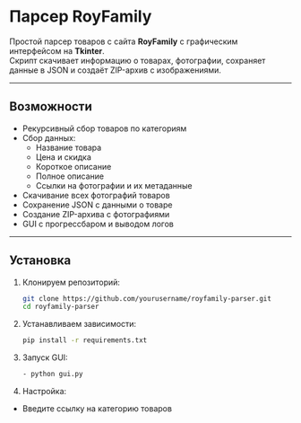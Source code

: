 # Парсер RoyFamily

Простой парсер товаров с сайта **RoyFamily** с графическим интерфейсом на **Tkinter**.  
Скрипт скачивает информацию о товарах, фотографии, сохраняет данные в JSON и создаёт ZIP-архив с изображениями.

---

## Возможности

- Рекурсивный сбор товаров по категориям
- Сбор данных:
  - Название товара
  - Цена и скидка
  - Короткое описание
  - Полное описание
  - Ссылки на фотографии и их метаданные
- Скачивание всех фотографий товаров
- Сохранение JSON с данными о товаре
- Создание ZIP-архива с фотографиями
- GUI с прогрессбаром и выводом логов

---

## Установка

1. Клонируем репозиторий:
    ```bash
    git clone https://github.com/yourusername/royfamily-parser.git
    cd royfamily-parser
2. Устанавливаем зависимости:
    ```bash
    pip install -r requirements.txt
3. Запуск GUI:
    ```bash
   - python gui.py
4. Настройка:
  - Введите ссылку на категорию товаров

